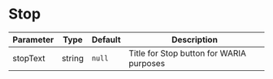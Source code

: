 # Stop

Parameter | Type | Default | Description
------ | --------- | ------- | --------
stopText | string | `null` | Title for Stop button for WARIA purposes